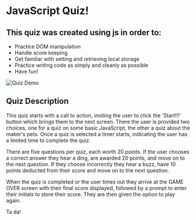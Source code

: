 # JavaScript Quiz!

## This quiz was created using js in order to:
* Practice DOM manipulation
* Handle score keeping
* Get familiar with setting and retrieving local storage
* Practice writing code as simply and cleanly as possible
* Have fun!

![Quiz Demo](assets/img/JS-Quiz-Demo.gif "The JavaScript Quiz!")

## Quiz Description

This quiz starts with a call to action, inviting the user to 
click the 'Start!!!' button which brings them to the next screen. 
There the user is provided two choices, one for a quiz on some basic JavaScript, the other a quiz about the maker's pets. Once a quiz is selected a 
timer starts, indicating the user has a limited time to complete the quiz. 

There are five questions per quiz, each worth 20 points. If the user chooses a 
correct answer they hear a ding, are awarded 20 points, and move on to the next question. If they choose incorrectly they hear a buzz, have 10 points deducted from their score and move on to the next question.

When the quiz is completed or the user times out they arrive at the GAME OVER screen with their final score displayed, followed by a prompt to enter their initials to store their score. They are then given the option to play again.

Ta da!